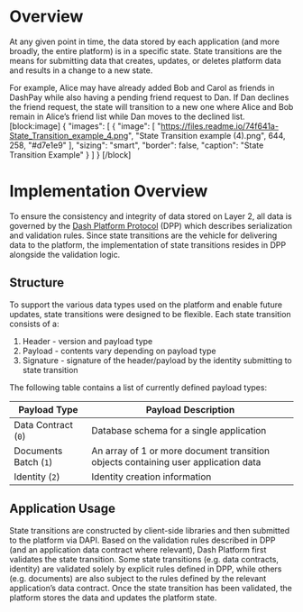 # Overview
At any given point in time, the data stored by each application (and more broadly, the entire platform) is in a specific state. State transitions are the means for submitting data that creates, updates, or deletes platform data and results in a change to a new state.

For example, Alice may have already added Bob and Carol as friends in DashPay while also having a pending friend request to Dan. If Dan declines the friend request, the state will transition to a new one where Alice and Bob remain in Alice’s friend list while Dan moves to the declined list.
[block:image]
{
  "images": [
    {
      "image": [
        "https://files.readme.io/74f641a-State_Transition_example_4.png",
        "State Transition example (4).png",
        644,
        258,
        "#d7e1e9"
      ],
      "sizing": "smart",
      "border": false,
      "caption": "State Transition Example"
    }
  ]
}
[/block]

# Implementation Overview

To ensure the consistency and integrity of data stored on Layer 2, all data is governed by the [Dash Platform Protocol](explanation-platform-protocol) (DPP) which describes serialization and validation rules. Since state transitions are the vehicle for delivering data to the platform, the implementation of state transitions resides in DPP alongside the validation logic. 

## Structure

To support the various data types used on the platform and enable future updates, state transitions were designed to be flexible. Each state transition consists of a:
1. Header - version and payload type
2. Payload - contents vary depending on payload type
3. Signature - signature of the header/payload by the identity submitting to state transition

The following table contains a list of currently defined payload types:

| Payload Type | Payload Description |
| - | - |
| Data Contract (`0`) | Database schema for a single application |
| Documents Batch (`1`) | An array of 1 or more document transition objects containing user application data |
| Identity (`2`) | Identity creation information |

## Application Usage

State transitions are constructed by client-side libraries and then submitted to the platform via DAPI. Based on the validation rules described in DPP (and an application data contract where relevant), Dash Platform first validates the state transition. Some state transitions (e.g. data contracts, identity) are validated solely by explicit rules defined in DPP, while others (e.g. documents) are also subject to the rules defined by the relevant application’s data contract. Once the state transition has been validated, the platform stores the data and updates the platform state.